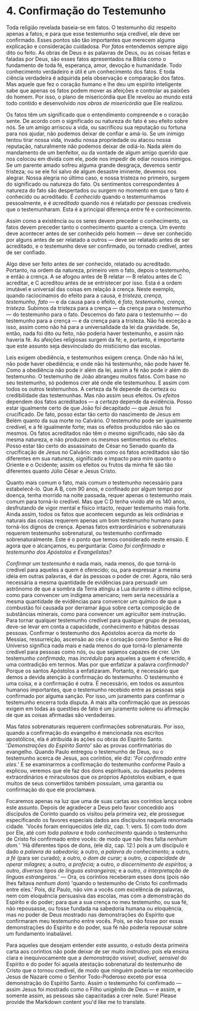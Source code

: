 # 4. Confirmação do Testemunho

Toda religião revelada baseia-se em fatos. O testemunho diz respeito apenas a fatos; e para que esse testemunho seja credível, ele deve ser confirmado. Esses pontos são tão importantes que merecem alguma explicação e consideração cuidadosa. Por *fatos* entendemos sempre algo dito ou feito. As obras de Deus e as palavras de Deus, ou as coisas feitas e faladas por Deus, são esses fatos apresentados na Bíblia como o fundamento de toda fé, esperança, amor, devoção e humanidade. Todo conhecimento verdadeiro e útil é um conhecimento dos fatos. E toda ciência verdadeira é adquirida pela observação e comparação dos fatos. Mas aquele que fez o coração humano e lhe deu um espírito inteligente sabe que apenas os fatos podem mover as afeições e controlar as paixões do homem. Por isso, o plano de misericórdia que Ele revelou ao mundo está todo contido e desenvolvido *nas obras de misericórdia* que Ele realizou.

Os fatos têm um significado que o entendimento compreende e o coração sente. De acordo com o significado ou natureza do fato é seu efeito sobre nós. Se um amigo arriscou a vida, ou sacrificou sua reputação ou fortuna para nos ajudar, não podemos deixar de confiar e amá-lo. Se um inimigo tentou tirar nossa vida, invadiu nossa propriedade ou atacou nossa reputação, naturalmente não podemos deixar de odiá-lo. Nada além do mandamento de um benfeitor, ou da vontade de algum amigo querido que nos colocou em dívida com ele, pode nos impedir de odiar nossos inimigos. Se um parente amado sofreu alguma grande desgraça, devemos sentir tristeza; ou se ele foi salvo de algum desastre iminente, devemos nos alegrar. Nossa alegria no último caso, e nossa tristeza no primeiro, surgem do significado ou natureza do fato. Os sentimentos correspondentes à natureza do fato são despertados ou surgem no momento em que o fato é conhecido ou acreditado. É *conhecido* quando o testemunhamos pessoalmente, e é *acreditado* quando nos é relatado por pessoas credíveis que o testemunharam. Esta é a principal diferença entre fé e conhecimento.

Assim como a existência ou os seres devem preceder o conhecimento, os fatos devem preceder tanto o conhecimento quanto a crença. Um evento deve acontecer antes de ser conhecido pelo homem — deve ser conhecido por alguns antes de ser relatado a outros — deve ser relatado antes de ser acreditado, e o testemunho deve ser confirmado, ou tornado credível, antes de ser confiado.

Algo deve ser feito antes de ser conhecido, relatado ou acreditado. Portanto, na ordem da natureza, primeiro vem o fato, depois o testemunho, e então a crença. A se afogou antes de B relatar — B relatou antes de C acreditar, e C acreditou antes de se entristecer por isso. Esta é a ordem imutável e universal das coisas em relação à crença. Neste exemplo, quando raciocinamos do efeito para a causa, é *tristeza, crença, testemunho, fato* — e da causa para o efeito, é *fato, testemunho, crença, tristeza.* Subimos da tristeza para a crença — da crença para o testemunho — do testemunho para o fato. Descemos do fato para o testemunho — do testemunho para a crença — e da crença para a tristeza. Não há exceção a isso, assim como não há para a universalidade da lei da gravidade. Se, então, nada foi dito ou feito, não poderia haver testemunho, e assim não haveria fé. As afeições religiosas surgem da fé; e, portanto, é importante que este assunto seja desvinculado do misticismo das escolas.

Leis exigem obediência, e testemunhos exigem crença. Onde não há lei, não pode haver obediência; e onde não há testemunho, não pode haver fé. Como a obediência não pode ir além da lei, assim a fé não pode ir além do testemunho. O testemunho de João abrangeu muitos fatos. Com base no seu testemunho, só podemos crer até onde ele testemunhou. E assim com todos os outros testemunhos. A certeza da fé depende da certeza ou credibilidade das testemunhas. Mas não assim seus efeitos. Os *efeitos* dependem dos fatos acreditados — a *certeza* depende da evidência. Posso estar igualmente certo de que João foi decapitado — que Jesus foi crucificado. De fato, posso estar tão certo do nascimento de Jesus em Belém quanto da sua morte no Calvário. O testemunho pode ser igualmente credível, e a fé igualmente forte; mas os efeitos produzidos não são os mesmos. Os fatos acreditados não têm o mesmo significado, não são da mesma natureza, e não produzem os mesmos sentimentos ou efeitos. Posso estar tão certo do assassinato de César no Senado quanto da crucificação de Jesus no Calvário: mas como os fatos acreditados são tão diferentes em sua natureza, significado e impacto para mim quanto o Oriente e o Ocidente; assim os efeitos ou frutos da minha fé são tão diferentes quanto Júlio César e Jesus Cristo.

Quanto mais comum o fato, mais comum o testemunho necessário para estabelecê-lo. Que A B, com 90 anos, e confinado por algum tempo por doença, tenha morrido na noite passada, requer apenas o testemunho mais comum para torná-lo credível. Mas que C D tenha vivido até os 140 anos, desfrutando de vigor mental e físico intacto, requer testemunho mais forte. Ainda assim, todos os fatos que acontecem segundo as leis ordinárias e naturais das coisas requerem apenas um bom testemunho humano para torná-los dignos de crença. Apenas fatos extraordinários e sobrenaturais requerem testemunho sobrenatural, ou testemunho confirmado sobrenaturalmente. Este é o ponto que temos considerado neste ensaio. E agora que o alcançamos, eu perguntaria: *Como foi confirmado o testemunho dos Apóstolos e Evangelistas?*

*Confirmar um testemunho* é nada mais, nada menos, do que torná-lo credível para aqueles a quem é oferecido; ou, para expressar a mesma ideia em outras palavras, é dar às pessoas o poder de crer. Agora, não será necessária a mesma quantidade de evidências para persuadir um astrônomo de que a sombra da Terra atingiu a Lua durante o último eclipse, como para convencer um indígena americano; nem seria necessária a mesma quantidade de evidências para convencer um químico de que a combustão foi causada por derramar água sobre certa composição de substâncias minerais, como para convencer um agricultor sem instrução. Para tornar qualquer testemunho credível para qualquer grupo de pessoas, deve-se levar em conta a capacidade, conhecimento e hábitos dessas pessoas. Confirmar o testemunho dos Apóstolos acerca da morte do Messias, ressurreição, ascensão ao céu e coroação como Senhor e Rei do Universo significa nada mais e nada menos do que torná-lo plenamente credível para pessoas como nós, ou que sejamos capazes de crer. Um testemunho *confirmado,* mas *incrédulo* para aqueles a quem é oferecido, é uma contradição em termos. Mas por que enfatizar a palavra *confirmado?* Porque os santos Apóstolos a enfatizaram. Portanto, é necessário que demos a devida atenção à confirmação do testemunho. O testemunho é uma coisa, e a confirmação é outra. É necessário, em todos os assuntos humanos importantes, que o testemunho recebido entre as pessoas seja confirmado por alguma sanção. Por isso, um juramento para confirmar o testemunho encerra toda disputa. A mais alta confirmação que as pessoas exigem em todas as questões de fato é um juramento solene ou afirmação de que as coisas afirmadas são verdadeiras.

Mas fatos sobrenaturais requerem confirmações sobrenaturais. Por isso, quando a confirmação do evangelho é mencionada nos escritos apostólicos, ela é atribuída às ações ou obras do Espírito Santo. '*Demonstrações do Espírito Santo*' são as provas confirmatórias do evangelho. Quando Paulo entregou o testemunho de Deus, ou o testemunho acerca de Jesus, aos coríntios, ele diz: '*Foi confirmado entre eles.*' E se examinarmos a confirmação do testemunho conforme Paulo a explicou, veremos que ele faz dos dons espirituais, ou daqueles poderes extraordinários e miraculosos que os próprios Apóstolos exibiam, e que muitos de seus convertidos também possuíam, uma garantia ou confirmação do que ele proclamava.

Focaremos apenas na luz que uma de suas cartas aos coríntios lança sobre este assunto. Depois de agradecer a Deus pelo favor concedido aos discípulos de Corinto quando os visitou pela primeira vez, ele prossegue especificando os favores especiais dados aos discípulos naquela renomada cidade. 'Vocês foram enriquecidos (ele diz, cap. 1: vers. 5) com todo dom por Ele, até com *toda palavra* e *todo conhecimento* quando o testemunho de Cristo foi confirmado entre vocês: de modo que não lhes falta *nenhum dom.*' 'Há diferentes tipos de dons, (ele diz, cap. 12:) pois a um discípulo é dado *a palavra da sabedoria;* a outro, *a palavra do conhecimento;* a outro, *a fé* (para ser curado); a outro, *o dom de curar;* a outro, *a capacidade de operar milagres;* a outro, *a profecia;* a outro, *o discernimento de espíritos;* a outro, *diversos tipos de línguas estrangeiras;* e a outro, *a interpretação de línguas estrangeiras.*' — Ora, os coríntios receberam esses dons (pois não lhes faltava *nenhum dom*) 'quando o testemunho de Cristo foi confirmado entre eles.' Pois, diz Paulo, não vim a vocês com excelência de palavras, nem com eloquência persuasiva das escolas, mas com a demonstração do Espírito e do poder; para que a sua crença no meu testemunho, ou sua fé, não repousasse, ou fosse fundada na sabedoria humana ou eloquência, mas no poder de Deus mostrado nas demonstrações do Espírito que confirmaram meu testemunho entre vocês. Pois, se não fosse por essas demonstrações do Espírito e do poder, sua fé não poderia repousar sobre um fundamento inabalável.

Para aqueles que desejam entender este assunto, o estudo desta primeira carta aos coríntios não pode deixar de ser muito instrutivo; pois ela ensina clara e inequivocamente que a *demonstração visível, audível, sensível* do Espírito e do poder foi aquela atestação sobrenatural do testemunho de Cristo que o tornou credível, de modo que ninguém poderia ter reconhecido Jesus de Nazaré como o Senhor Todo-Poderoso exceto por essa demonstração do Espírito Santo. Assim o testemunho foi confirmado — assim Jesus foi mostrado como o Filho unigênito de Deus — e assim, e somente assim, as pessoas são capacitadas a crer nele.
Sure! Please provide the Markdown content you'd like me to translate.
